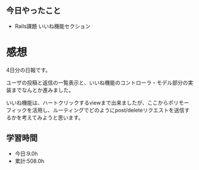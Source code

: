 ## 今日やったこと
- Rails課題 いいね機能セクション

# 感想
4日分の日報です。

ユーザの投稿と返信の一覧表示と、いいね機能のコントローラ・モデル部分の実装までなんとか進みました。

いいね機能は、ハートクリックするviewまで出来ましたが、ここからポリモーフィックを活用し、ルーティングでどのようにpost/deleteリクエストを送信するかを考えてみようと思います。

## 学習時間
- 今日:9.0h
- 累計:508.0h
